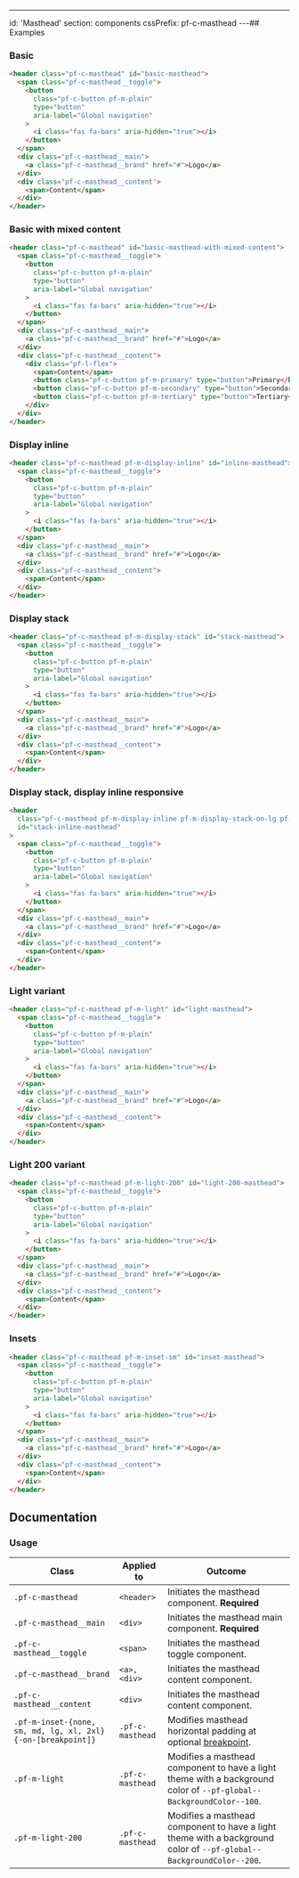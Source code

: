 ---
id: 'Masthead'
section: components
cssPrefix: pf-c-masthead
---## Examples

### Basic

```html
<header class="pf-c-masthead" id="basic-masthead">
  <span class="pf-c-masthead__toggle">
    <button
      class="pf-c-button pf-m-plain"
      type="button"
      aria-label="Global navigation"
    >
      <i class="fas fa-bars" aria-hidden="true"></i>
    </button>
  </span>
  <div class="pf-c-masthead__main">
    <a class="pf-c-masthead__brand" href="#">Logo</a>
  </div>
  <div class="pf-c-masthead__content">
    <span>Content</span>
  </div>
</header>

```

### Basic with mixed content

```html
<header class="pf-c-masthead" id="basic-masthead-with-mixed-content">
  <span class="pf-c-masthead__toggle">
    <button
      class="pf-c-button pf-m-plain"
      type="button"
      aria-label="Global navigation"
    >
      <i class="fas fa-bars" aria-hidden="true"></i>
    </button>
  </span>
  <div class="pf-c-masthead__main">
    <a class="pf-c-masthead__brand" href="#">Logo</a>
  </div>
  <div class="pf-c-masthead__content">
    <div class="pf-l-flex">
      <span>Content</span>
      <button class="pf-c-button pf-m-primary" type="button">Primary</button>
      <button class="pf-c-button pf-m-secondary" type="button">Secondary</button>
      <button class="pf-c-button pf-m-tertiary" type="button">Tertiary</button>
    </div>
  </div>
</header>

```

### Display inline

```html
<header class="pf-c-masthead pf-m-display-inline" id="inline-masthead">
  <span class="pf-c-masthead__toggle">
    <button
      class="pf-c-button pf-m-plain"
      type="button"
      aria-label="Global navigation"
    >
      <i class="fas fa-bars" aria-hidden="true"></i>
    </button>
  </span>
  <div class="pf-c-masthead__main">
    <a class="pf-c-masthead__brand" href="#">Logo</a>
  </div>
  <div class="pf-c-masthead__content">
    <span>Content</span>
  </div>
</header>

```

### Display stack

```html
<header class="pf-c-masthead pf-m-display-stack" id="stack-masthead">
  <span class="pf-c-masthead__toggle">
    <button
      class="pf-c-button pf-m-plain"
      type="button"
      aria-label="Global navigation"
    >
      <i class="fas fa-bars" aria-hidden="true"></i>
    </button>
  </span>
  <div class="pf-c-masthead__main">
    <a class="pf-c-masthead__brand" href="#">Logo</a>
  </div>
  <div class="pf-c-masthead__content">
    <span>Content</span>
  </div>
</header>

```

### Display stack, display inline responsive

```html
<header
  class="pf-c-masthead pf-m-display-inline pf-m-display-stack-on-lg pf-m-display-inline-on-2xl"
  id="stack-inline-masthead"
>
  <span class="pf-c-masthead__toggle">
    <button
      class="pf-c-button pf-m-plain"
      type="button"
      aria-label="Global navigation"
    >
      <i class="fas fa-bars" aria-hidden="true"></i>
    </button>
  </span>
  <div class="pf-c-masthead__main">
    <a class="pf-c-masthead__brand" href="#">Logo</a>
  </div>
  <div class="pf-c-masthead__content">
    <span>Content</span>
  </div>
</header>

```

### Light variant

```html
<header class="pf-c-masthead pf-m-light" id="light-masthead">
  <span class="pf-c-masthead__toggle">
    <button
      class="pf-c-button pf-m-plain"
      type="button"
      aria-label="Global navigation"
    >
      <i class="fas fa-bars" aria-hidden="true"></i>
    </button>
  </span>
  <div class="pf-c-masthead__main">
    <a class="pf-c-masthead__brand" href="#">Logo</a>
  </div>
  <div class="pf-c-masthead__content">
    <span>Content</span>
  </div>
</header>

```

### Light 200 variant

```html
<header class="pf-c-masthead pf-m-light-200" id="light-200-masthead">
  <span class="pf-c-masthead__toggle">
    <button
      class="pf-c-button pf-m-plain"
      type="button"
      aria-label="Global navigation"
    >
      <i class="fas fa-bars" aria-hidden="true"></i>
    </button>
  </span>
  <div class="pf-c-masthead__main">
    <a class="pf-c-masthead__brand" href="#">Logo</a>
  </div>
  <div class="pf-c-masthead__content">
    <span>Content</span>
  </div>
</header>

```

### Insets

```html
<header class="pf-c-masthead pf-m-inset-sm" id="inset-masthead">
  <span class="pf-c-masthead__toggle">
    <button
      class="pf-c-button pf-m-plain"
      type="button"
      aria-label="Global navigation"
    >
      <i class="fas fa-bars" aria-hidden="true"></i>
    </button>
  </span>
  <div class="pf-c-masthead__main">
    <a class="pf-c-masthead__brand" href="#">Logo</a>
  </div>
  <div class="pf-c-masthead__content">
    <span>Content</span>
  </div>
</header>

```

## Documentation

### Usage

| Class | Applied to | Outcome |
| -- | -- | -- |
| `.pf-c-masthead` | `<header>` | Initiates the masthead component. **Required** |
| `.pf-c-masthead__main` | `<div>` | Initiates the masthead main component. **Required** |
| `.pf-c-masthead__toggle` | `<span>` | Initiates the masthead toggle component. |
| `.pf-c-masthead__brand` | `<a>, <div>` | Initiates the masthead content component. |
| `.pf-c-masthead__content` | `<div>` | Initiates the masthead content component. |
| `.pf-m-inset-{none, sm, md, lg, xl, 2xl}{-on-[breakpoint]}` | `.pf-c-masthead` | Modifies masthead horizontal padding at optional [breakpoint](/developer-resources/global-css-variables#breakpoint-variables-and-class-suffixes). |
| `.pf-m-light` | `.pf-c-masthead` |  Modifies a masthead component to have a light theme with a background color of `--pf-global--BackgroundColor--100`. |
| `.pf-m-light-200` | `.pf-c-masthead` |  Modifies a masthead component to have a light theme with a background color of `--pf-global--BackgroundColor--200`. |
